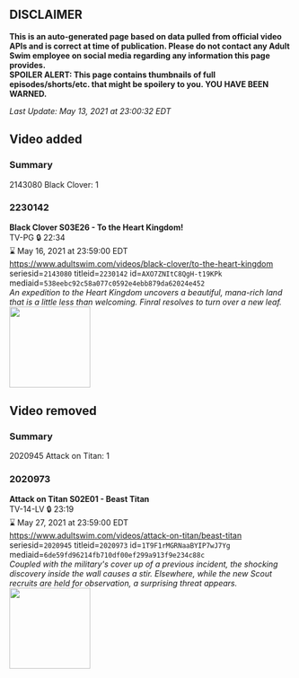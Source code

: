 ## DISCLAIMER
**This is an auto-generated page based on data pulled from official video APIs and is correct at time of publication. Please do not contact any Adult Swim employee on social media regarding any information this page provides.**  
**SPOILER ALERT: This page contains thumbnails of full episodes/shorts/etc. that might be spoilery to you. YOU HAVE BEEN WARNED.**  

_Last Update: May 13, 2021 at 23:00:32 EDT_
## Video added
### Summary
2143080 Black Clover: 1  
### 2230142
**Black Clover S03E26 - To the Heart Kingdom!**  
TV-PG 🔒 22:34  
⌛ May 16, 2021 at 23:59:00 EDT  
https://www.adultswim.com/videos/black-clover/to-the-heart-kingdom  
seriesid=`2143080` titleid=`2230142` id=`AXO7ZNItC8QgH-t19KPk` mediaid=`538eebc92c58a077c0592e4ebb879da62024e452`  
_An expedition to the Heart Kingdom uncovers a beautiful, mana-rich land that is a little less than welcoming. Finral resolves to turn over a new leaf._  
<a href="https://media.cdn.adultswim.com/uploads/20200806/thumbnails/2_20861626259-BlackClover_128.jpg"><img src="https://media.cdn.adultswim.com/uploads/20200806/thumbnails/2_20861626259-BlackClover_128.jpg" height="144px" /></a>
## Video removed
### Summary
2020945 Attack on Titan: 1  
### 2020973
**Attack on Titan S02E01 - Beast Titan**  
TV-14-LV 🔒 23:19  
⌛ May 27, 2021 at 23:59:00 EDT  
https://www.adultswim.com/videos/attack-on-titan/beast-titan  
seriesid=`2020945` titleid=`2020973` id=`1T9F1rMGRNaaBYIP7wJ7Yg` mediaid=`6de59fd96214fb710df00ef299a913f9e234c88c`  
_Coupled with the military's cover up of a previous incident, the shocking discovery inside the wall causes a stir. Elsewhere, while the new Scout recruits are held for observation, a surprising threat appears._  
<a href="https://media.cdn.adultswim.com/uploads/20200225/thumbnails/2_20225140131-attackontitan_026long_dup-20170420.jpg"><img src="https://media.cdn.adultswim.com/uploads/20200225/thumbnails/2_20225140131-attackontitan_026long_dup-20170420.jpg" height="144px" /></a>
